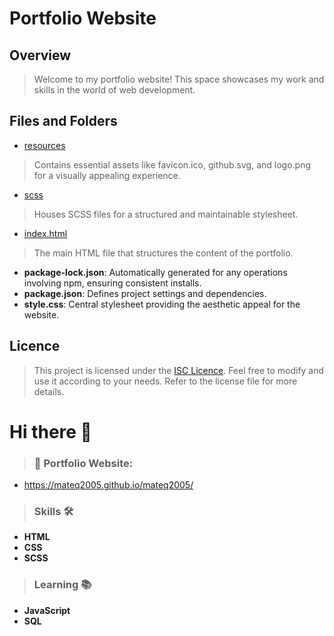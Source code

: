 # Portfolio Website

## Overview

> Welcome to my portfolio website! This space showcases my work and skills in the world of web development.

## Files and Folders

- [resources](resources)
> Contains essential assets like favicon.ico, github.svg, and logo.png for a visually appealing experience.

- [scss](scss)
> Houses SCSS files for a structured and maintainable stylesheet.

- [index.html](index.html)
> The main HTML file that structures the content of the portfolio.

- **package-lock.json**: Automatically generated for any operations involving npm, ensuring consistent installs.
- **package.json**: Defines project settings and dependencies.
- **style.css**: Central stylesheet providing the aesthetic appeal for the website.

## Licence

> This project is licensed under the [ISC Licence](LICENCE.md). Feel free to modify and use it according to your needs. Refer to the license file for more details.

# Hi there 👋

> ### 🔗 Portfolio Website:
- https://mateq2005.github.io/mateq2005/

> ### Skills 🛠️
- **HTML**
- **CSS**
- **SCSS**

> ### Learning 📚
- **JavaScript**
- **SQL**
